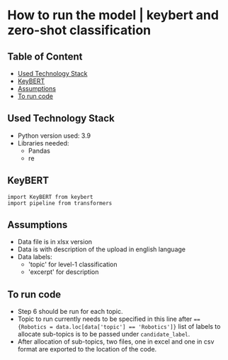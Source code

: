 # How to run the model | keybert and zero-shot classification

## Table of Content

- [Used Technology  Stack](#used-technology-stack)
- [KeyBERT](#keybert)
- [Assumptions](#assumptions)
- [To run code](#to-run-code)

## Used Technology  Stack

- Python version used: 3.9
- Libraries needed:
  - Pandas
  - re

## KeyBERT

```
import KeyBERT from keybert
import pipeline from transformers
```

## Assumptions

- Data file is in xlsx version
- Data is with description of the upload in english language
- Data labels:
  - 'topic' for level-1 classification
  - 'excerpt' for description

## To run code

- Step 6 should be run for each topic.
- Topic to run currently needs to be specified in this line after `== {Robotics = data.loc[data['topic'] == 'Robotics']}`
list of labels to allocate sub-topics is to be passed under `candidate_label`.
- After allocation of sub-topics, two files, one in excel and one in csv format are exported to the location of the code.
